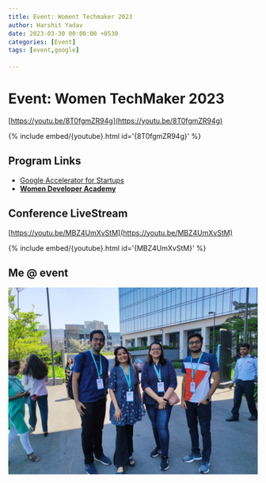 ```yaml
---
title: Event: Woment Techmaker 2023
author: Harshit Yadav
date: 2023-03-30 00:00:00 +0530
categories: [Event]
tags: [event,google]

---
```


# Event: Women TechMaker 2023

[https://youtu.be/8T0fgmZR94g](https://youtu.be/8T0fgmZR94g)

{% include embed/{youtube}.html id='{8T0fgmZR94g}' %}

## Program Links

- [Google Accelerator for Startups](https://startup.google.com/accelerator/india/)
- **[Women Developer Academy](https://rsvp.withgoogle.com/events/women-developers-academy)**

## Conference LiveStream

[https://youtu.be/MBZ4UmXvStM](https://youtu.be/MBZ4UmXvStM)

{% include embed/{youtube}.html id='{MBZ4UmXvStM}' %}

## Me @ event

![harshityadav95](https://raw.githubusercontent.com/harshityadav95/staticfiles/main/Event%20Women%20TechMaker%202023//Untitled.png)
